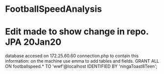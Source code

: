 # FootballSpeedAnalysis
# Edit made to show change in repo. JPA 20Jan20
database accesed on 172.25.60.60 connection.php to contain this information:
on the machine use emma to add tables and fields.
GRANT ALL ON footballspeed.* TO 'wwf'@localhost IDENTIFIED BY 'ningaToast8Teen';
